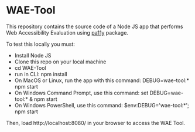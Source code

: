 # WAE-Tool
This repository contains the source code of a Node JS app that performs Web Accessibility Evaluation using [pa11y](https://pa11y.org/) package.

To test this locally you must:

- Install Node JS
- Clone this repo on your local machine
- cd WAE-Tool
- run in CLI: npm install 
- On MacOS or Linux, run the app with this command: DEBUG=wae-tool:* npm start
- On Windows Command Prompt, use this command: set DEBUG=wae-tool:* & npm start
- On Windows PowerShell, use this command: $env:DEBUG='wae-tool:*'; npm start

Then, load http://localhost:8080/ in your browser to access the WAE Tool.

